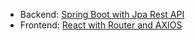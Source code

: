 - Backend: [Spring Boot with Jpa Rest API](https://github.com/keer2345/bezkoder/tree/main/02-spring-boot-pagination-filter-jpa-pageable/spring-boot-jpa-crud-rest-api)
- Frontend: [React with Router and AXIOS](https://github.com/keer2345/bezkoder/tree/main/01-django-react-axios-rest-framework/frontend)
